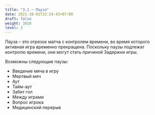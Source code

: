 ```yaml
---
title: "3.1 – Пауза"
date: 2021-10-01T22:24:43+07:00
draft: false
weight: 3010
level: 3
---
```


Пауза – это отрезок матча с контролем времени, во время которого активная игра временно прекращена. Поскольку паузы подлежат контролю времени, они могут стать причиной Задержки игры.

Возможны следующие паузы:
  
  - Введение мяча в игру
  - Мертвый мяч
  - Аут
  - Тайм-аут
  - Забит гол
  - Между играми
  - Вопрос игрока
  - Медицинский перерыв